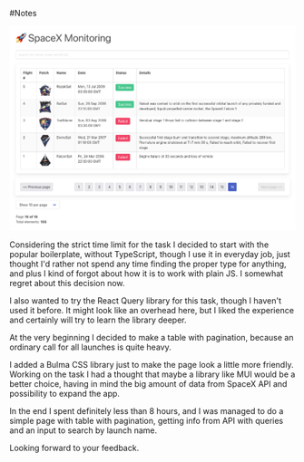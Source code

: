 #Notes

![](spacex-monitor.png)

Considering the strict time limit for the task I decided to start with the popular boilerplate, without TypeScript, though I use it in everyday job, just thought I'd rather not spend any time finding the proper type for anything, and plus I kind of forgot about how it is to work with plain JS. I somewhat regret about this decision now.

I also wanted to try the React Query library for this task, though I haven't used it before. It might look like an overhead here, but I liked the experience and certainly will try to learn the library deeper.

At the very beginning I decided to make a table with pagination, because an ordinary call for all launches is quite heavy.

I added a Bulma CSS library just to make the page look a little more friendly. Working on the task I had a thought that maybe a library like MUI would be a better choice, having in mind the big amount of data from SpaceX API and possibility to expand the app.

In the end I spent definitely less than 8 hours, and I was managed to do a simple page with table with pagination, getting info from API with queries and an input to search by launch name.

Looking forward to your feedback.
